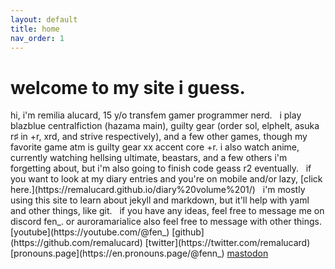 ```yaml
---
layout: default
title: home
nav_order: 1
---
```



<h1>welcome to my site i guess.</h1>
hi, i'm remilia alucard, 15 y/o transfem gamer programmer nerd.  
&nbsp;  
i play blazblue centralfiction (hazama main), guilty gear (order sol, elphelt, asuka r♯ in +r, xrd, and strive respectively), and a few other games, though my favorite game atm is guilty gear xx accent core +r.  
i also watch anime, currently watching hellsing ultimate, beastars, and a few others i'm forgetting about, but i'm also going to finish code geass r2 eventually.  
&nbsp;  
if you want to look at my diary entries and you're on mobile and/or lazy, [click here.](https://remalucard.github.io/diary%20volume%201/)  
&nbsp;  
i'm mostly using this site to learn about jekyll and markdown, but it'll help with yaml and other things, like git.  
&nbsp;  
if you have any ideas, feel free to message me on discord  
fen_. or auroramarialice  
also feel free to message with other things.  
[youtube](https://youtube.com/@fen_)  
[github](https://github.com/remalucard)  
[twitter](https://twitter.com/remalucard)  
[pronouns.page](https://en.pronouns.page/@fenn_)  
<a rel="me" href="https://mastodon.social/@alurem">mastodon</a>
